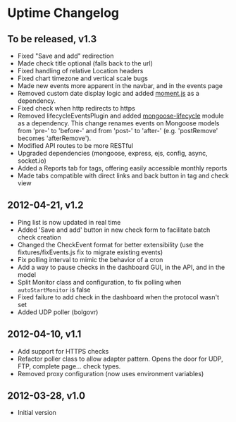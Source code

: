 Uptime Changelog
================

To be released, v1.3
--------------------

* Fixed "Save and add" redirection
* Made check title optional (falls back to the url)
* Fixed handling of relative Location headers
* Fixed chart timezone and vertical scale bugs
* Made new events more apparent in the navbar, and in the events page
* Removed custom date display logic and added [moment.js](http://momentjs.com/) as a dependency.
* Fixed check when http redirects to https
* Removed lifecycleEventsPlugin and added [mongoose-lifecycle](https://github.com/fzaninotto/mongoose-lifecycle) module as a dependency. This change renames events on Mongoose models from 'pre-' to 'before-' and from 'post-' to 'after-' (e.g. 'postRemove' becomes 'afterRemove').
* Modified API routes to be more RESTful
* Upgraded dependencies (mongoose, express, ejs, config, async, socket.io)
* Added a Reports tab for tags, offering easily accessible monthly reports
* Made tabs compatible with direct links and back button in tag and check view

2012-04-21, v1.2
----------------

* Ping list is now updated in real time
* Added 'Save and add' button in new check form to facilitate batch check creation
* Changed the CheckEvent format for better extensibility (use the fixtures/fixEvents.js fix to migrate existing events)
* Fix polling interval to mimic the behavior of a cron
* Add a way to pause checks in the dashboard GUI, in the API, and in the model
* Split Monitor class and configuration, to fix polling when `autoStartMonitor` is false
* Fixed failure to add check in the dashboard when the protocol wasn't set
* Added UDP poller (bolgovr)

2012-04-10, v1.1
----------------

* Add support for HTTPS checks
* Refactor poller class to allow adapter pattern. Opens the door for UDP, FTP, complete page... check types.
* Removed proxy configuration (now uses environment variables)

2012-03-28, v1.0
----------------

* Initial version